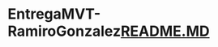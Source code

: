 # EntregaMVT-RamiroGonzalez[README.MD](https://github.com/ragustin1/EntregaMVT-RamiroGonzalez/files/9475337/README.MD)
